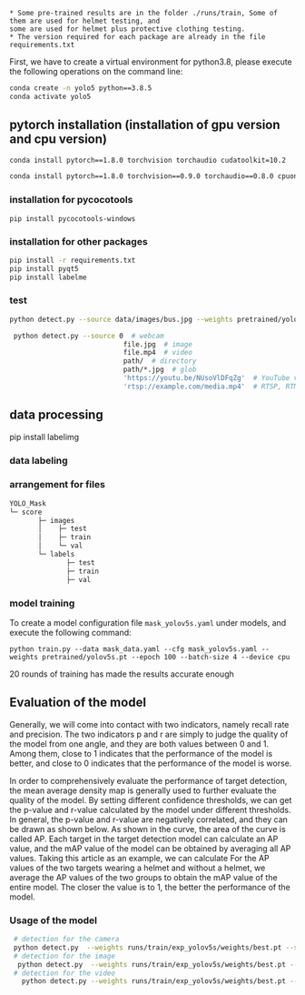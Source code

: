 
```
* Some pre-trained results are in the folder ./runs/train, Some of them are used for helmet testing, and 
some are used for helmet plus protective clothing testing.
* The version required for each package are already in the file requirements.txt

```
First, we have to create a virtual environment for python3.8, please execute the following operations on the command line:

```bash
conda create -n yolo5 python==3.8.5
conda activate yolo5
```

## pytorch installation (installation of gpu version and cpu version)



```cmd
conda install pytorch==1.8.0 torchvision torchaudio cudatoolkit=10.2

conda install pytorch==1.8.0 torchvision==0.9.0 torchaudio==0.8.0 cpuonly 
```



### installation for pycocotools


```
pip install pycocotools-windows
```

### installation for other packages


```bash
pip install -r requirements.txt
pip install pyqt5
pip install labelme
```

### test


```bash
python detect.py --source data/images/bus.jpg --weights pretrained/yolov5s.pt
```


```bash
 python detect.py --source 0  # webcam
                            file.jpg  # image 
                            file.mp4  # video
                            path/  # directory
                            path/*.jpg  # glob
                            'https://youtu.be/NUsoVlDFqZg'  # YouTube video
                            'rtsp://example.com/media.mp4'  # RTSP, RTMP, HTTP stream
```



## data processing

pip install labelimg  

### data labeling

### arrangement for files

```bash
YOLO_Mask
└─ score
       ├─ images
       │    ├─ test
       │    ├─ train
       │    └─ val
       └─ labels
              ├─ test
              ├─ train 
              ├─ val
```

### model training 

To create a model configuration file `mask_yolov5s.yaml` under models, and execute the following command:


```
python train.py --data mask_data.yaml --cfg mask_yolov5s.yaml --weights pretrained/yolov5s.pt --epoch 100 --batch-size 4 --device cpu
```

20 rounds of training has made the results accurate enough



## Evaluation of the model

Generally, we will come into contact with two indicators, namely recall rate and precision. The two indicators p and r are simply to judge the quality of the model from one angle, and they are both values between 0 and 1. Among them, close to 1 indicates that the performance of the model is better, and close to 0 indicates that the performance of the model is worse.

In order to comprehensively evaluate the performance of target detection, the mean average density map is generally used to further evaluate the quality of the model. By setting different confidence thresholds, we can get the p-value and r-value calculated by the model under different thresholds. In general, the p-value and r-value are negatively correlated, and they can be drawn as shown below. As shown in the curve, the area of the curve is called AP. Each target in the target detection model can calculate an AP value, and the mAP value of the model can be obtained by averaging all AP values. Taking this article as an example, we can calculate For the AP values of the two targets wearing a helmet and without a helmet, we average the AP values of the two groups to obtain the mAP value of the entire model. The closer the value is to 1, the better the performance of the model.




### Usage of the model


```bash
 # detection for the camera
 python detect.py  --weights runs/train/exp_yolov5s/weights/best.pt --source 0  # webcam
 # detection for the image
  python detect.py  --weights runs/train/exp_yolov5s/weights/best.pt --source file.jpg  # image 
 # detection for the video 
   python detect.py --weights runs/train/exp_yolov5s/weights/best.pt --source file.mp4  # video
                    
```
